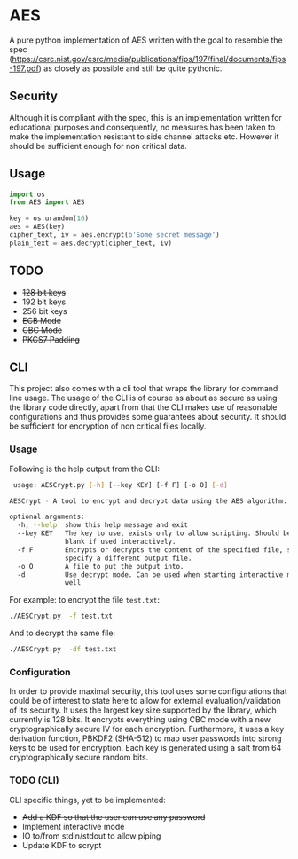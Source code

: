 # AES

A pure python implementation of AES written with the goal to resemble the 
spec (https://csrc.nist.gov/csrc/media/publications/fips/197/final/documents/fips-197.pdf) as closely as possible and still be quite pythonic.

## Security

Although it is compliant with the spec, this is an implementation written for
educational purposes and consequently, no measures has been taken to make the 
implementation resistant to side channel attacks etc. However it should be
sufficient enough for non critical data. 

## Usage

````python
import os
from AES import AES

key = os.urandom(16)
aes = AES(key)
cipher_text, iv = aes.encrypt(b'Some secret message')
plain_text = aes.decrypt(cipher_text, iv)
````

## TODO

- ~~128 bit keys~~
- 192 bit keys
- 256 bit keys
- ~~ECB Mode~~
- ~~CBC Mode~~
- ~~PKCS7 Padding~~

## CLI

This project also comes with a cli tool that wraps the library for command line usage.
The usage of the CLI is of course as about as secure as using the library code directly,
apart from that the CLI makes use of reasonable configurations and thus provides some
guarantees about security. It should be sufficient for encryption of non critical files locally.
 
### Usage

 Following is the help output from the CLI:

````bash
 usage: AESCrypt.py [-h] [--key KEY] [-f F] [-o O] [-d]

AESCrypt - A tool to encrypt and decrypt data using the AES algorithm.

optional arguments:
  -h, --help  show this help message and exit
  --key KEY   The key to use, exists only to allow scripting. Should be left
              blank if used interactively.
  -f F        Encrypts or decrypts the content of the specified file, set the -o flag to
              specify a different output file.
  -o O        A file to put the output into.
  -d          Use decrypt mode. Can be used when starting interactive mode as
              well
````

For example: to encrypt the file `test.txt`:

````bash
./AESCrypt.py  -f test.txt
````

And to decrypt the same file:

````bash
./AESCrypt.py  -df test.txt
````

### Configuration
In order to provide maximal security, this tool uses some configurations that 
could be of interest to state here to allow for external evaluation/validation
of its security. It uses the largest key size supported by the library, which
currently is 128 bits. It encrypts everything using CBC mode with a new 
cryptographically secure IV for each encryption. Furthermore, it uses a key
derivation function, PBKDF2 (SHA-512) to map user passwords into strong keys to
be used for encryption. Each key is generated using a salt from 64
cryptographically secure random bits. 

### TODO (CLI)

CLI specific things, yet to be implemented:

- ~~Add a KDF so that the user can use any password~~
- Implement interactive mode
- IO to/from stdin/stdout to allow piping
- Update KDF to scrypt
